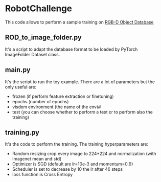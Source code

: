 # RobotChallenge

This code allows to perform a sample training on [RGB-D Object Database](https://rgbd-dataset.cs.washington.edu/dataset.html)

## ROD_to_image_folder.py
It's a script to adapt the database format to be loaded by PyTorch ImageFolder Dataset class.

## main.py
It's the script to run the toy example. There are a lot of parameters but the only useful are:
* frozen (if perform feature extraction or finetuning)
* epochs (number of epochs)
* visdom environment (the name of the env)#
* test (you can choose whether to perform a test or to perform also the training)

## training.py
It's the code to perform the training.
The training hyperparameters are:
  * Random resizing crop every image to 224*224 and normalization (with imagenet mean and std)
  * Optimizer is SGD (default are lr=10e-3 and momentum=0.9)
  * Scheduler is set to decrease by 10 the lr after 40 steps
  * loss function is Cross Entropy
  
